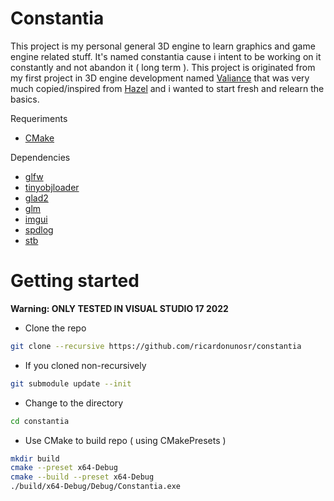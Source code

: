 # Constantia

This project is my personal general 3D engine to learn graphics and game engine related stuff. It's named constantia cause i intent to be working on it constantly and not abandon it ( long term ). This project is originated from my first project in 3D engine development named [Valiance](https://github.com/ricardonunosr/valiance) that was very much copied/inspired from [Hazel](https://github.com/TheCherno/Hazel) and i wanted to start fresh and relearn the basics.

Requeriments

- [CMake](https://cmake.org/)

Dependencies

- [glfw](https://github.com/glfw/glfw)
- [tinyobjloader](https://github.com/tinyobjloader/tinyobjloader)
- [glad2](https://github.com/Dav1dde/glad/tree/glad2)
- [glm](https://github.com/g-truc/glm)
- [imgui](https://github.com/ocornut/imgui)
- [spdlog](https://github.com/gabime/spdlog)
- [stb](https://github.com/nothings/stb)

# Getting started

**Warning: ONLY TESTED IN VISUAL STUDIO 17 2022**

- Clone the repo

```bash
git clone --recursive https://github.com/ricardonunosr/constantia
```

- If you cloned non-recursively

```bash
git submodule update --init
```

- Change to the directory

```bash
cd constantia
```

- Use CMake to build repo ( using CMakePresets )

```bash
mkdir build
cmake --preset x64-Debug
cmake --build --preset x64-Debug
./build/x64-Debug/Debug/Constantia.exe
```
